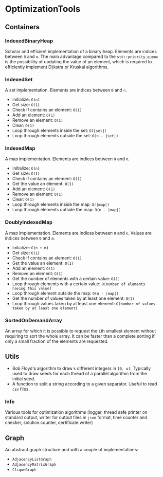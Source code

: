 # OptimizationTools

## Containers

### IndexedBinaryHeap

Scholar and efficient implementation of a binary heap.
Elements are indices between `0` and `n`.
The main advantage compared to the `std::priority_queue` is the possibility of updating the value of an element, which is required to efficiently implement Dijkstra or Kruskal algorithms.

### IndexedSet

A set implementation.
Elements are indices between `0` and `n`.

* Initialize: `O(n)`
* Get size: `O(1)`
* Check if contains an element: `O(1)`
* Add an element: `O(1)`
* Remove an element: `O(1)`
* Clear: `O(1)`
* Loop through elements inside the set: `O(|set|)`
* Loop through elements outside the set: `O(n - |set|)`

### IndexedMap

A map implementation.
Elements are indices between `0` and `n`.

* Initialize: `O(n)`
* Get size: `O(1)`
* Check if contains an element: `O(1)`
* Get the value an element: `O(1)`
* Add an element: `O(1)`
* Remove an element: `O(1)`
* Clear: `O(1)`
* Loop through elements inside the map: `O(|map|)`
* Loop through elements outside the map: `O(n - |map|)`

### DoublyIndexedMap

A map implementation.
Elements are indices between `0` and `n`.
Values are indices between `0` and `m`.

* Initialize: `O(n + m)`
* Get size: `O(1)`
* Check if contains an element: `O(1)`
* Get the value an element: `O(1)`
* Add an element: `O(1)`
* Remove an element: `O(1)`
* Get the number of elements with a certain value: `O(1)`
* Loop through elements with a certain value: `O(number of elements having this value)`
* Loop through element outside the map: `O(n - |map|)`
* Get the number of values taken by at least one element: `O(1)`
* Loop through values taken by at least one element: `O(number of values taken by at least one element)`

### SortedOnDemandArray

An array for which it is possible to request the `i`th smallest element without requiring to sort the whole array. It can be faster than a complete sorting if only a small fraction of the elements are requested.

## Utils

* Bob Floyd's algorithm to draw `k` different integers in `[0, u]`. Typically used to draw seeds for each thread of a parallel algorithm from the initial seed.
* A function to split a string according to a given separator. Useful to read `csv` files.

### Info

Various tools for optimization algorithms (logger, thread safe printer on standard output, writer for output files in `json` format, time counter and checker, solution counter, certificate writer)

## Graph

An abstract graph structure and with a couple of implementations:
* `AdjacencyListGraph`
* `AdjacencyMatrixGraph`
* `CliqueGraph`
